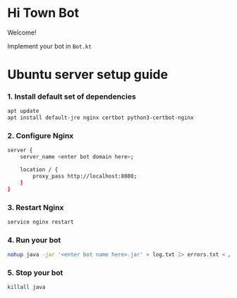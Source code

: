 # Hi Town Bot

Welcome!

Implement your bot in `Bot.kt`

# Ubuntu server setup guide

### 1. Install default set of dependencies

```bash
apt update
apt install default-jre nginx certbot python3-certbot-nginx
```

### 2. Configure Nginx

```bash
server {
    server_name <enter bot domain here>;

    location / {
        proxy_pass http://localhost:8080;
    }
}
```

### 3. Restart Nginx

```bash
service nginx restart
```

### 4. Run your bot

```bash
nohup java -jar '<enter bot name here>.jar' > log.txt 2> errors.txt < /dev/null &
```
### 5. Stop your bot

```bash
killall java
```
